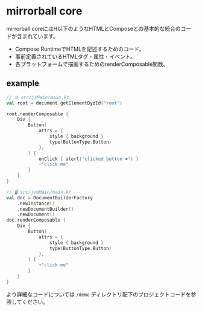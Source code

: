 # mirrorball core

mirrorball coreにはH以下のようなHTMLとComposeとの基本的な統合のコードが含まれています。

- Compose RuntimeでHTMLを記述するためのコード。
- 事前定義されているHTMLタグ・属性・イベント。
- 各プラットフォームで描画するためのrenderComposable関数。

## example

```kt
// 🌐 src/jsMain/main.kt
val root = document.getElementBydId("root")

root.renderComposable {
    Div {
        Button(
            attrs = {
                style { background }
                type(ButtonType.Button)
            },
        ) {
            onClick { alert("clicked button ❤️") }
            +"click me"
        }
    }
}

// 🖥️ src/jvmMain/main.kt
val doc = DocumentBuilderFactory
    .newInstance()
    .newDocumentBuilder()
    .newDocument()
doc.renderComposable {
    Div {
        Button(
            attrs = {
                style { background }
                type(ButtonType.Button)
            },
        ) {
            +"click me"
        }
    }
}
```

より詳細なコードについては `/demo` ディレクトリ配下のプロジェクトコードを参照してください。
